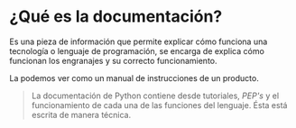 # ¿Qué es la documentación?

Es una pieza de información que permite explicar cómo funciona una tecnología o lenguaje de programación, se encarga de explica cómo funcionan los engranajes y su correcto funcionamiento.

La podemos ver como un manual de instrucciones de un producto.

> La documentación de Python contiene desde tutoriales, *PEP's* y el funcionamiento de cada una de las funciones del lenguaje. Ésta está escrita de manera técnica.